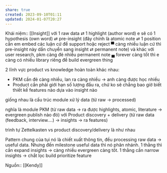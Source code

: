 ```yaml
---
share: true
created: 2023-09-10T01:11
updated: 2024-01-07T20:27
---
```

Khái niệm:: [[Insight]]
với 1 raw data ⇄ 1 highlight (author word) e sẽ có 1 hypothesis (own word) ⇄ pre-insight (đây chính là atomic note ⇄ 1 position cần em embed các luận cứ để support hoặc reject ▀ càng nhiều luận cứ thì pre-insight này dần chuyển sang insight ⇄ permanent note) và khác với user research, pkm càng đẻ nhiều permanent note ▄ forever càng tốt thì e càng có nhiều library riêng để build evergreen thing

2 lĩnh vực product vs knowledge hoàn toàn khác nhau:
- PKM cần đẻ càng nhiều, lan ra càng nhiều → anh càng được học nhiều
- Product cần phải giới hạn số lượng đầu ra, chứ ko sẽ chẳng bao giờ biết thiết kế features nào dựa vào insight nào

giống nhau là cấu trúc module xử lý data (từ raw → processed)

nghĩa là module PKM (từ raw data → ra được highlights, atomic, literature → evergreen publish nào đó) với Product discovery + delivery (từ raw data (feedback, interview....) → insights → ra features)


trình tự Zettelkasten vs product discovery/delivery là như nhau

Pattern chung của tụi nó là chiết xuất thông tin, đều processing raw data → useful data. Nhưng đến milestone useful data thì nó phân nhánh. 1 thằng thì cần expand insights → càng nhiều evergreen càng tốt. 1 thằng cần narrow insights → chắt lọc build prioritize feature

Nguồn:: [[Kendy]]